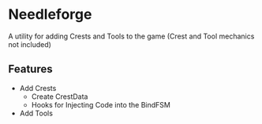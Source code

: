 # Needleforge
A utility for adding Crests and Tools to the game (Crest and Tool mechanics not included)

## Features
- Add Crests
	- Create CrestData
	- Hooks for Injecting Code into the BindFSM
- Add Tools